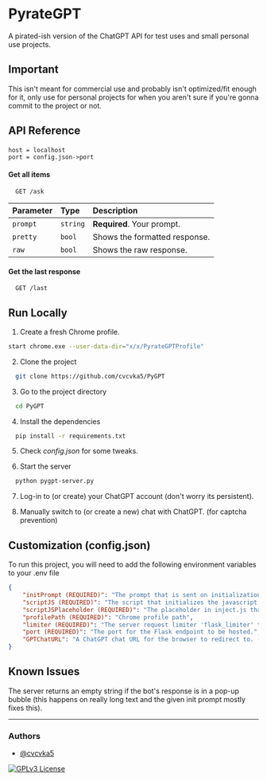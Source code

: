 
# PyrateGPT

A pirated-ish version of the ChatGPT API for test uses and small personal use projects.



## Important

This isn't meant for commercial use and probably isn't optimized/fit enough for it, only use for personal projects for when you aren't sure if you're gonna commit to the project or not.

## API Reference
####
```
host = localhost
port = config.json->port 
```
#### Get all items
```http
  GET /ask
```

| Parameter | Type     | Description                |
| :-------- | :------- | :------------------------- |
| `prompt` | `string` | **Required**. Your prompt. |
| `pretty` | `bool` | Shows the formatted response. |
| `raw` | `bool` | Shows the raw response. |

#### Get the last response

```http
  GET /last
```

## Run Locally

1. Create a fresh Chrome profile.

```bash
start chrome.exe --user-data-dir="x/x/PyrateGPTProfile"
```

2. Clone the project

```bash
  git clone https://github.com/cvcvka5/PyGPT
```

3. Go to the project directory

```bash
  cd PyGPT
```

4. Install the dependencies

```bash
  pip install -r requirements.txt
```

5. Check *config.json* for some tweaks.

6. Start the server

```bash
  python pygpt-server.py
```

7. Log-in to (or create) your ChatGPT account (don't worry its persistent).

8. Manually switch to (or create a new) chat with ChatGPT. (for captcha prevention)

## Customization (config.json)

To run this project, you will need to add the following environment variables to your .env file

```json
{
    "initPrompt (REQUIRED)": "The prompt that is sent on initialization you can make this null if you don't want to send an initialization prompt.",
    "scriptJS (REQUIRED)": "The script that initializes the javascript end for this project, you can add some additional js code if needed or the project is outdated.",
    "scriptJSPlaceholder (REQUIRED)": "The placeholder in inject.js that gets replaced on function calls for the bot to function.",
    "profilePath (REQUIRED)": "Chrome profile path",
    "limiter (REQUIRED)": "The server request limiter 'flask_limiter' that returns an error message if the user makes to many GET calls to the endpoint.",
    "port (REQUIRED)": "The port for the Flask endpoint to be hosted.",
    "GPTChatURL": "A ChatGPT chat URL for the browser to redirect to. (if you're lazy or want to keep a persistent chat that you don't want to miss)"
}
```


## Known Issues
The server returns an empty string if the bot's response is in a pop-up bubble (this happens on really long text and the given init prompt mostly fixes this).


---
### Authors
- [@cvcvka5](https://www.github.com/cvcvka5)


[![GPLv3 License](https://img.shields.io/badge/License-GPL%20v3-yellow.svg)](https://opensource.org/licenses/)